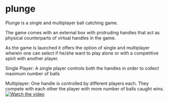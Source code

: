 # plunge
Plunge is a single and multiplayer ball catching game.

The game comes with an external box with protruding handles that act as physical counterparts of virtual handles in the game.

As the game is launched it offers the option of single and multiplayer wherein one can select if he/she want to play alone or with a competitive spirit with another player.

Single Player: A single player controls both the handles in order to collect maximum number of balls

Multiplayer: One handle is controlled by different players each. They compete with each other the player with more number of balls caught wins.
[![Watch the video](https://img.youtube.com/vi/0Nwz-dLULp4/maxresdefault.jpg)](https://www.youtube.com/watch?v=0Nwz-dLULp4)
